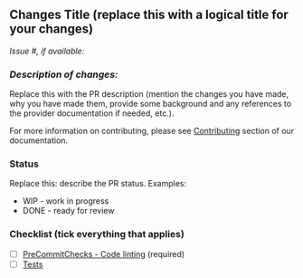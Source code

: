 ## Changes Title (replace this with a logical title for your changes)

*Issue #, if available:*

### *Description of changes:*

Replace this with the PR description (mention the changes you have made, why you have made them, provide some background and any references to the provider documentation if needed, etc.).

For more information on contributing, please see [Contributing](../CONTRIBUTING.md)
section of our documentation.

### Status

Replace this: describe the PR status. Examples:

- WIP - work in progress
- DONE - ready for review

### Checklist (tick everything that applies)

- [ ] [PreCommitChecks - Code linting](../CONTRIBUTING.md#InstallRunPreCommit) (required)
- [ ] [Tests](../CONTRIBUTING.md#RunningTests)
